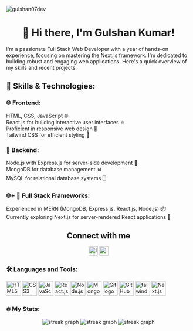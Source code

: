 <p align="left">
  <img src="https://komarev.com/ghpvc/?username=gulshan07dev&label=Profile%20views&color=0e75b6&style=flat" alt="gulshan07dev" />
</p>

<h1 align="center">👋 Hi there, I'm Gulshan Kumar!</h1>

<p align="left">I'm a passionate Full Stack Web Developer with a year of hands-on experience, focusing on mastering the Next.js framework. I'm dedicated to building robust and engaging web applications. Here's a quick overview of my skills and recent projects:</p>

<h2 align="left">🔧 Skills & Technologies:</h2>

<h3 align="left">🌐 Frontend:</h3>
<p align="left">
  HTML, CSS, JavaScript 🌐<br>
  React.js for building interactive user interfaces ⚛️<br>
  Proficient in responsive web design 📱<br>
  Tailwind CSS for efficient styling 💅
</p>

<h3 align="left">🚀 Backend:</h3>
<p align="left">
  Node.js with Express.js for server-side development 🚀<br>
  MongoDB for database management 📊<br>
  MySQL for relational database systems 🗄️
</p>

<h3 align="left">🌐+ 🚀 Full Stack Frameworks:</h3>
<p align="left">
  Experienced in MERN (MongoDB, Express.js, React.js, Node.js) 📦<br>
  Currently exploring Next.js for server-rendered React applications 🚀
</p>
 
###

<h2 align="center">Connect with me</h2>
<div align="center">
  <a href="https://www.linkedin.com/in/gulshan-kumar-8293b9260/">
    <img src="https://img.shields.io/static/v1?message=LinkedIn&logo=linkedin&label=&color=0077B5&logoColor=white&labelColor=&style=for-the-badge" height="25" alt="linkedin logo" />
  </a>
  <a href="https://www.youtube.com/channel/UCOMHwvyUU7dZNok7pR1iIDg">
    <img src="https://img.shields.io/static/v1?message=Youtube&logo=youtube&label=&color=FF0000&logoColor=white&labelColor=&style=for-the-badge" height="25" alt="youtube logo" />
  </a> 
</div> 

<h3 align="left">🛠 Languages and Tools:</h3>

<div align="left">
  <img src="https://cdn.jsdelivr.net/gh/devicons/devicon/icons/html5/html5-original.svg" height="40" alt="HTML5 logo" />
  <img src="https://cdn.jsdelivr.net/gh/devicons/devicon/icons/css3/css3-original.svg" height="40" alt="CSS3 logo" />
  <img src="https://cdn.jsdelivr.net/gh/devicons/devicon/icons/javascript/javascript-original.svg" height="40" alt="JavaScript logo" />
  <img src="https://cdn.jsdelivr.net/gh/devicons/devicon/icons/react/react-original.svg" height="40" alt="React.js logo" />
  <img src="https://cdn.jsdelivr.net/gh/devicons/devicon/icons/nodejs/nodejs-original.svg" height="40" alt="Node.js logo" />
  <img src="https://cdn.jsdelivr.net/gh/devicons/devicon/icons/mongodb/mongodb-original.svg" height="40" alt="MongoDB logo" /> 
  <img src="https://cdn.jsdelivr.net/gh/devicons/devicon/icons/git/git-original.svg" height="40" alt="Git logo" />
  <img src="https://cdn.jsdelivr.net/gh/devicons/devicon/icons/github/github-original.svg" height="40" alt="GitHub logo" />
   <img src="https://cdn.jsdelivr.net/gh/devicons/devicon/icons/tailwindcss/tailwindcss-plain.svg" height="40" alt="tailwindcss logo"  />
  <img src="https://cdn.jsdelivr.net/gh/devicons/devicon/icons/nextjs/nextjs-original.svg" height="40" alt="Next.js logo" />
</div>

<h3 align="left">🔥 My Stats:</h3>

<div align="center">
  <img src="https://github-readme-stats.vercel.app/api?username=gulshan07dev&locale=en&mode=daily&theme=dark&hide_border=false&border_radius=5&order=3"  alt="streak graph"/>
  <img src="https://github-readme-streak-stats.herokuapp.com/?user=gulshan07dev&theme=buefy&hide_border=false"   alt="streak graph" />
  <img src="https://github-readme-stats.vercel.app/api/top-langs/?username=gulshan07dev&theme=buefy&show_icons=true&hide_border=false&layout=compact"    alt="streak graph"/>
</div>

